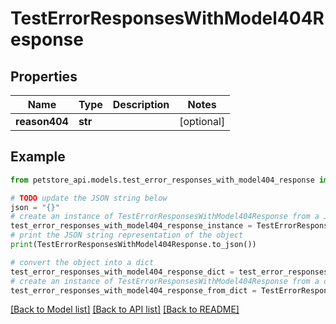 # TestErrorResponsesWithModel404Response


## Properties

Name | Type | Description | Notes
------------ | ------------- | ------------- | -------------
**reason404** | **str** |  | [optional] 

## Example

```python
from petstore_api.models.test_error_responses_with_model404_response import TestErrorResponsesWithModel404Response

# TODO update the JSON string below
json = "{}"
# create an instance of TestErrorResponsesWithModel404Response from a JSON string
test_error_responses_with_model404_response_instance = TestErrorResponsesWithModel404Response.from_json(json)
# print the JSON string representation of the object
print(TestErrorResponsesWithModel404Response.to_json())

# convert the object into a dict
test_error_responses_with_model404_response_dict = test_error_responses_with_model404_response_instance.to_dict()
# create an instance of TestErrorResponsesWithModel404Response from a dict
test_error_responses_with_model404_response_from_dict = TestErrorResponsesWithModel404Response.from_dict(test_error_responses_with_model404_response_dict)
```
[[Back to Model list]](../README.md#documentation-for-models) [[Back to API list]](../README.md#documentation-for-api-endpoints) [[Back to README]](../README.md)


